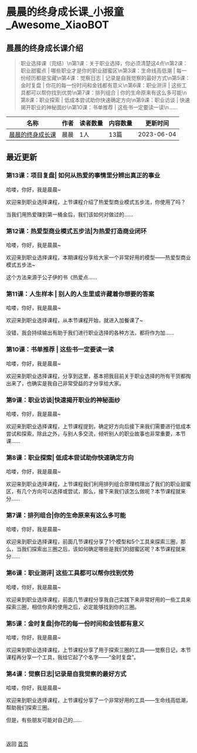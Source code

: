 # 晨晨的终身成长课_小报童_Awesome_XiaoBOT

## 晨晨的终身成长课介绍
> 职业选择课（完结）\n第1课：关于职业选择，你必须清楚这4点\n第2课：职业甜蜜点 | 哪些职业才是你的职业甜蜜区\n第3课：生命线高低潮 | 每一份经历都是宝藏\n第4课：觉察日志 | 记录是自我觉察的最好方式\n第5课：金时复盘 | 你花的每一份时间和金钱都有意义\n第6课：职业测评 | 这些工具都可以帮你找到优势\n第7课：排列组合 | 你的生命原来有这么多可能\n第8课：职业探索 | 低成本尝试助你快速确定方向\n第9课：职业访谈 | 快速揭开职业的神秘面纱\n第10课：书单推荐 | 这些书一定要读一读\n……  
  


|名称|作者|读者数量|内容数量|更新时间|
|---|---|---|---|---|
|[晨晨的终身成长课](https://xiaobot.net/p/1996czjxs?refer=9c3f1c95-a052-465a-9902-f6d75080262a)|晨晨|1人|13篇|2023-06-04|

## 最近更新
### 第13课：项目复盘| 如何从热爱的事情里分辨出真正的事业

哈喽，你好，我是晨晨~

欢迎来到职业选择课程，上节课程介绍了热爱型商业模式五步法，你使用了吗？

当我们用热爱赚到第一桶金后，我们该如何对做过的......

### 第12课：热爱型商业模式五步法|为热爱打造商业闭环

哈喽，你好，我是晨晨~

欢迎来到职业选择课程，本期课程分享给大家一个非常好用的模型——热爱型商业模式五步法~

这个方法来源于公子伊的书《热爱点......

### 第11课：人生样本 | 别人的人生里或许藏着你想要的答案

哈喽，你好，我是晨晨~

欢迎来到职业选择课程，从本节课程开始，就进入加餐课了~

没错，我会持续输出有助于我们进行职业选择的各种方法，都将作为加......

### 第10课：书单推荐 | 这些书一定要读一读

哈喽，你好，我是晨晨~

欢迎来到职业选择课程，分享到这里，基本把我目前关于职业选择的所有干货都掏出来了，也确实是我自己非常受益的才分享给大家。

### 第9课：职业访谈|快速揭开职业的神秘面纱

哈喽，你好，我是晨晨~

欢迎来到职业选择课程，上节课程提到，确定好方向后接下来我们需要进行低成本尝试和探索，除此之外，与别人多交流，倾听别人的职业故事也非常重要，本节课......

### 第8课：职业探索| 低成本尝试助你快速确定方向

哈喽，你好，我是晨晨~

欢迎来到职业选择课程，上节课程我们利用排列组合原理梳理出了我们的职业甜蜜区，有几个方向可以选择或尝试，那么，接下来我们该怎么做呢？本节课程就来分......

### 第7课：排列组合|你的生命原来有这么多可能

哈喽，你好，我是晨晨~

欢迎来到职业选择课程，前面几节课程分享了1个模型和5个工具来探索三圈，那么，当我们探索出三圈之后，该如何确定哪些是我们的甜蜜区呢？本节课程就来分......

### 第6课：职业测评| 这些工具都可以帮你找到优势

哈喽，你好，我是晨晨~

欢迎来到职业选择课程，前面几节课程分享我自己实践下来非常好用的一些工具来探索三圈，相信你真的使用之后，必定能够找到你的三圈。

### 第5课：金时复盘|你花的每一份时间和金钱都有意义

哈喽，你好，我是晨晨~

欢迎来到职业选择课程，上节课程分享了用于探索三圈的工具——觉察日记，本节课程再分享一个工具，我给它起了个名字——“金时复盘”。

### 第4课：觉察日志|记录是自我觉察的最好方式

哈喽，你好，我是晨晨~

欢迎来到职业选择课程，上节课程分享了一个非常好用的工具——生命线高低潮，帮助我们探索三圈。

但是，有些朋友可能对自己的......


<a href="https://github.com/Reno9527/awesome-xiaobot" style="color: white; text-decoration: none;">awesome-xiaobot</a>

返回 [首页](../README.md)
